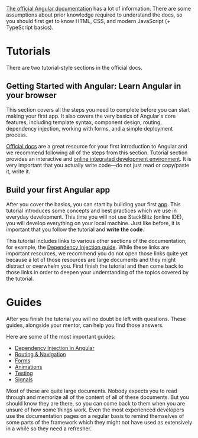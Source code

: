 [The official Angular documentation](https://angular.dev/overview) has a lot of information. There are some assumptions about prior knowledge required to understand the docs, so you should first get to know HTML, CSS, and modern JavaScript (+ TypeScript basics).

# Tutorials

There are two tutorial-style sections in the official docs.

## Getting Started with Angular: Learn Angular in your browser

This section covers all the steps you need to complete before you can start making your first app. It also covers the very basics of Angular's core features, including template syntax, component design, routing, dependency injection, working with forms, and a simple deployment process.

[Official docs](https://angular.dev/essentials) are a great resource for your first introduction to Angular and we recommend following all of the steps from this section. Tutorial section provides an interactive and [online integrated development environment](https://angular.dev/tutorials/learn-angular). It is very important that you actually write code—do not just read or copy/paste it, write it.

## Build your first Angular app

After you cover the basics, you can start by building your first [app](https://angular.dev/tutorials/first-app). This tutorial introduces some concepts and best practices which we use in everyday development. This time you will not use StackBlitz (online IDE), you will develop everything on your local machine. Just like before, it is important that you follow the tutorial and **write the code**.

This tutorial includes links to various other sections of the documentation; for example, the [Dependency Injection guide](https://angular.dev/guide/di). While these links are important resources, we recommend you do not open those links quite yet because a lot of those resources are large documents and they might distract or overwhelm you. First finish the tutorial and then come back to those links in order to deepen your understanding of the topics covered by the tutorial.

# Guides

After you finish the tutorial you will no doubt be left with questions. These guides, alongside your mentor, can help you find those answers.

Here are some of the most important guides:

- [Dependency Injection in Angular](https://angular.dev/guide/di)
- [Routing & Navigation](https://angular.dev/guide/routing)
- [Forms](https://angular.dev/guide/forms)
- [Animations](https://angular.dev/guide/animations)
- [Testing](https://angular.dev/guide/testing)
- [Signals](https://angular.dev/guide/signals)

Most of these are quite large documents. Nobody expects you to read through and memorize all of the content of all of these documents. But you should know they are there, so you can come back to them when you are unsure of how some things work. Even the most experienced developers use the documentation pages on a regular basis to remind themselves of some parts of the framework which they might not have used as extensively in a while so they need a refresher.
